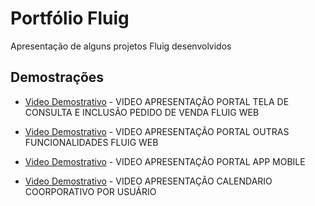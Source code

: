# Portfólio Fluig

Apresentação de alguns projetos Fluig desenvolvidos

## Demostrações

* [Video Demostrativo](https://drive.google.com/open?id=0ByGENTn_5ngfUG0wU3dneE1EV3c) - VIDEO APRESENTAÇÃO PORTAL TELA DE CONSULTA E INCLUSÃO PEDIDO DE VENDA FLUIG WEB

* [Video Demostrativo](https://drive.google.com/open?id=0ByGENTn_5ngfXzhVQzlXVG9lbVk) - VIDEO APRESENTAÇÃO PORTAL OUTRAS FUNCIONALIDADES FLUIG WEB

* [Video Demostrativo](https://drive.google.com/open?id=0ByGENTn_5ngfcE51WXdVUE52cFE) - VIDEO APRESENTAÇÃO PORTAL APP MOBILE

* [Video Demostrativo](https://drive.google.com/file/d/0ByGENTn_5ngfUkNHYnZIN1VrVWM/view) - VIDEO APRESENTAÇÃO CALENDARIO COORPORATIVO POR USUÁRIO
